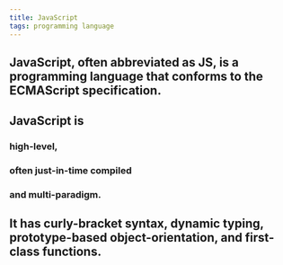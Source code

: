 ```yaml
---
title: JavaScript
tags: programming language
---
```


## JavaScript, often abbreviated as JS, is a programming language that conforms to the ECMAScript specification.
## JavaScript is
### high-level,
### often just-in-time compiled
### and multi-paradigm.
## It has curly-bracket syntax, dynamic typing, prototype-based object-orientation, and first-class functions.